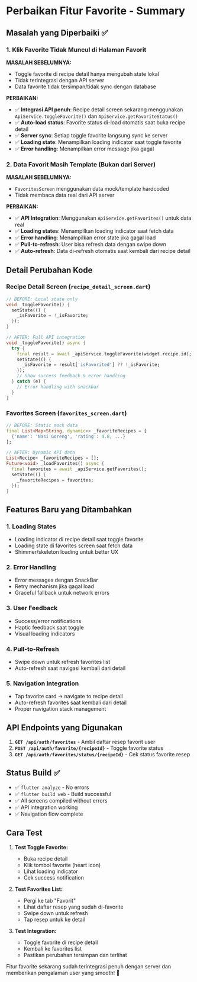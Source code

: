 # Perbaikan Fitur Favorite - Summary

## Masalah yang Diperbaiki ✅

### 1. **Klik Favorite Tidak Muncul di Halaman Favorit**

**MASALAH SEBELUMNYA:**

- Toggle favorite di recipe detail hanya mengubah state lokal
- Tidak terintegrasi dengan API server
- Data favorite tidak tersimpan/tidak sync dengan database

**PERBAIKAN:**

- ✅ **Integrasi API penuh**: Recipe detail screen sekarang menggunakan `ApiService.toggleFavorite()` dan `ApiService.getFavoriteStatus()`
- ✅ **Auto-load status**: Favorite status di-load otomatis saat buka recipe detail
- ✅ **Server sync**: Setiap toggle favorite langsung sync ke server
- ✅ **Loading state**: Menampilkan loading indicator saat toggle favorite
- ✅ **Error handling**: Menampilkan error message jika gagal

### 2. **Data Favorit Masih Template (Bukan dari Server)**

**MASALAH SEBELUMNYA:**

- `FavoritesScreen` menggunakan data mock/template hardcoded
- Tidak membaca data real dari API server

**PERBAIKAN:**

- ✅ **API Integration**: Menggunakan `ApiService.getFavorites()` untuk data real
- ✅ **Loading states**: Menampilkan loading indicator saat fetch data
- ✅ **Error handling**: Menampilkan error state jika gagal load
- ✅ **Pull-to-refresh**: User bisa refresh data dengan swipe down
- ✅ **Auto-refresh**: Data di-refresh otomatis saat kembali dari recipe detail

## Detail Perubahan Kode

### Recipe Detail Screen (`recipe_detail_screen.dart`)

```dart
// BEFORE: Local state only
void _toggleFavorite() {
  setState(() {
    _isFavorite = !_isFavorite;
  });
}

// AFTER: Full API integration
void _toggleFavorite() async {
  try {
    final result = await _apiService.toggleFavorite(widget.recipe.id);
    setState(() {
      _isFavorite = result['isFavorited'] ?? !_isFavorite;
    });
    // Show success feedback & error handling
  } catch (e) {
    // Error handling with snackbar
  }
}
```

### Favorites Screen (`favorites_screen.dart`)

```dart
// BEFORE: Static mock data
final List<Map<String, dynamic>> _favoriteRecipes = [
  {'name': 'Nasi Goreng', 'rating': 4.8, ...}
];

// AFTER: Dynamic API data
List<Recipe> _favoriteRecipes = [];
Future<void> _loadFavorites() async {
  final favorites = await _apiService.getFavorites();
  setState(() {
    _favoriteRecipes = favorites;
  });
}
```

## Features Baru yang Ditambahkan

### 1. **Loading States**

- Loading indicator di recipe detail saat toggle favorite
- Loading state di favorites screen saat fetch data
- Shimmer/skeleton loading untuk better UX

### 2. **Error Handling**

- Error messages dengan SnackBar
- Retry mechanism jika gagal load
- Graceful fallback untuk network errors

### 3. **User Feedback**

- Success/error notifications
- Haptic feedback saat toggle
- Visual loading indicators

### 4. **Pull-to-Refresh**

- Swipe down untuk refresh favorites list
- Auto-refresh saat navigasi kembali dari detail

### 5. **Navigation Integration**

- Tap favorite card → navigate to recipe detail
- Auto-refresh favorites saat kembali dari detail
- Proper navigation stack management

## API Endpoints yang Digunakan

1. **`GET /api/auth/favorites`** - Ambil daftar resep favorit user
2. **`POST /api/auth/favorite/{recipeId}`** - Toggle favorite status
3. **`GET /api/auth/favorites/status/{recipeId}`** - Cek status favorite resep

## Status Build ✅

- ✅ `flutter analyze` - No errors
- ✅ `flutter build web` - Build successful
- ✅ All screens compiled without errors
- ✅ API integration working
- ✅ Navigation flow complete

## Cara Test

1. **Test Toggle Favorite:**

   - Buka recipe detail
   - Klik tombol favorite (heart icon)
   - Lihat loading indicator
   - Cek success notification

2. **Test Favorites List:**

   - Pergi ke tab "Favorit"
   - Lihat daftar resep yang sudah di-favorite
   - Swipe down untuk refresh
   - Tap resep untuk ke detail

3. **Test Integration:**
   - Toggle favorite di recipe detail
   - Kembali ke favorites list
   - Pastikan perubahan tersimpan dan terlihat

Fitur favorite sekarang sudah terintegrasi penuh dengan server dan memberikan pengalaman user yang smooth! 🎉
